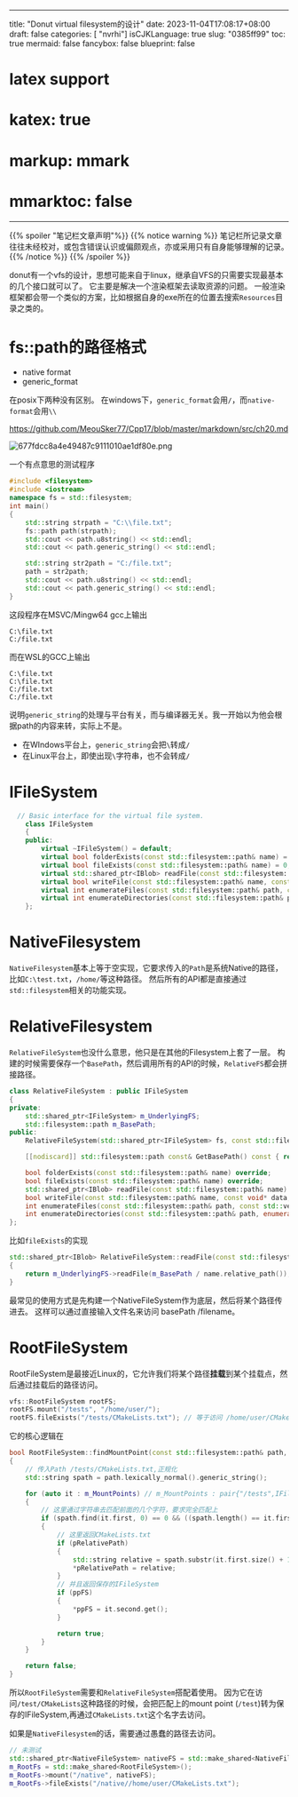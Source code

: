 
---
title: "Donut virtual filesystem的设计"
date: 2023-11-04T17:08:17+08:00
draft: false
categories: [ "nvrhi"]
isCJKLanguage: true
slug: "0385ff99"
toc: true 
mermaid: false
fancybox: false
blueprint: false
# latex support
# katex: true
# markup: mmark
# mmarktoc: false 
---


{{% spoiler "笔记栏文章声明"%}} 
    {{% notice warning %}}
    笔记栏所记录文章往往未经校对，或包含错误认识或偏颇观点，亦或采用只有自身能够理解的记录。
    {{% /notice %}}
{{% /spoiler %}}


donut有一个vfs的设计，思想可能来自于linux，继承自VFS的只需要实现最基本的几个接口就可以了。
它主要是解决一个渲染框架去读取资源的问题。
一般渲染框架都会带一个类似的方案，比如根据自身的exe所在的位置去搜索`Resources`目录之类的。

#  fs::path的路径格式

- native format
- generic_format

在posix下两种没有区别。
在windows下，`generic_format`会用`/`，而`native-format`会用`\\`

https://github.com/MeouSker77/Cpp17/blob/master/markdown/src/ch20.md

![677fdcc8a4e49487c9111010ae1df80e.png](:/ea7e1289b7f440798c7c8d4c8a19e4ce)


一个有点意思的测试程序

```cpp
#include <filesystem>
#include <iostream>
namespace fs = std::filesystem;
int main()
{
    std::string strpath = "C:\\file.txt";
    fs::path path(strpath);
    std::cout << path.u8string() << std::endl;
    std::cout << path.generic_string() << std::endl;

    std::string str2path = "C:/file.txt";
    path = str2path;
    std::cout << path.u8string() << std::endl;
    std::cout << path.generic_string() << std::endl;
}

```

这段程序在MSVC/Mingw64 gcc上输出
```
C:\file.txt
C:/file.txt
```

而在WSL的GCC上输出
```
C:\file.txt
C:\file.txt
C:/file.txt
C:/file.txt
```


说明`generic_string`的处理与平台有关，而与编译器无关。我一开始以为他会根据path的内容来转，实际上不是。
- 在WIndows平台上，`generic_string`会把`\`转成`/`
- 在Linux平台上，即使出现`\`字符串，也不会转成`/`



# IFileSystem

```cpp
  // Basic interface for the virtual file system.
    class IFileSystem
    {
    public:
        virtual ~IFileSystem() = default;
        virtual bool folderExists(const std::filesystem::path& name) = 0;
        virtual bool fileExists(const std::filesystem::path& name) = 0;
        virtual std::shared_ptr<IBlob> readFile(const std::filesystem::path& name) = 0;
        virtual bool writeFile(const std::filesystem::path& name, const void* data, size_t size) = 0;
        virtual int enumerateFiles(const std::filesystem::path& path, const std::vector<std::string>& extensions, enumerate_callback_t callback, bool allowDuplicates = false) = 0;
        virtual int enumerateDirectories(const std::filesystem::path& path, enumerate_callback_t callback, bool allowDuplicates = false) = 0;
    };
```

# NativeFilesystem


`NativeFilesystem`基本上等于空实现，它要求传入的`Path`是系统Native的路径，比如`C:\test.txt`，`/home/`等这种路径。
然后所有的API都是直接通过`std::filesystem`相关的功能实现。

# RelativeFilesystem

`RelativeFileSystem`也没什么意思，他只是在其他的Filesystem上套了一层。
构建的时候需要保存一个`BasePath`，然后调用所有的API的时候，`RelativeFS`都会拼接路径。



```cpp
class RelativeFileSystem : public IFileSystem
{
private:
    std::shared_ptr<IFileSystem> m_UnderlyingFS;
    std::filesystem::path m_BasePath;
public:
    RelativeFileSystem(std::shared_ptr<IFileSystem> fs, const std::filesystem::path& basePath);

    [[nodiscard]] std::filesystem::path const& GetBasePath() const { return m_BasePath; }

    bool folderExists(const std::filesystem::path& name) override;
    bool fileExists(const std::filesystem::path& name) override;
    std::shared_ptr<IBlob> readFile(const std::filesystem::path& name) override;
    bool writeFile(const std::filesystem::path& name, const void* data, size_t size) override;
    int enumerateFiles(const std::filesystem::path& path, const std::vector<std::string>& extensions, enumerate_callback_t callback, bool allowDuplicates = false) override;
    int enumerateDirectories(const std::filesystem::path& path, enumerate_callback_t callback, bool allowDuplicates = false) override;
};
```


比如`fileExists`的实现

```cpp
std::shared_ptr<IBlob> RelativeFileSystem::readFile(const std::filesystem::path& name)
{
    return m_UnderlyingFS->readFile(m_BasePath / name.relative_path());
}
```

最常见的使用方式是先构建一个NativeFileSystem作为底层，然后将某个路径传进去。
这样可以通过直接输入文件名来访问 basePath /filename。


# RootFileSystem

RootFileSystem是最接近Linux的，它允许我们将某个路径**挂载**到某个挂载点，然后通过挂载后的路径访问。

```cpp
vfs::RootFileSystem rootFS;
rootFS.mount("/tests", "/home/user/");
rootFS.fileExists("/tests/CMakeLists.txt"); // 等于访问 /home/user/CMakeLists.txt
```

它的核心逻辑在

```cpp
bool RootFileSystem::findMountPoint(const std::filesystem::path& path, std::filesystem::path* pRelativePath, IFileSystem** ppFS)
{
    // 传入Path /tests/CMakeLists.txt,正规化
    std::string spath = path.lexically_normal().generic_string();

    for (auto it : m_MountPoints) // m_MountPoints : pair{"/tests",IFileSystem*}
    {
        // 这里通过字符串去匹配前面的几个字符，要求完全匹配上
        if (spath.find(it.first, 0) == 0 && ((spath.length() == it.first.length()) || (spath[it.first.length()] == '/')))
        {
            // 这里返回CMakeLists.txt
            if (pRelativePath)
            {
                std::string relative = spath.substr(it.first.size() + 1);
                *pRelativePath = relative;
            }
            // 并且返回保存的IFileSystem
            if (ppFS)
            {
                *ppFS = it.second.get();
            }

            return true;
        }
    }

    return false;
}
```

所以`RootFileSystem`需要和`RelativeFileSystem`搭配着使用。
因为它在访问`/test/CMakeLists`这种路径的时候，会把匹配上的mount point (`/test`)转为保存的IFileSystem,再通过`CMakeLists.txt`这个名字去访问。

如果是`NativeFilesystem`的话，需要通过愚蠢的路径去访问。

```cpp
// 未测试
std::shared_ptr<NativeFileSystem> nativeFS = std::make_shared<NativeFileSystem>();
m_RootFs = std::make_shared<RootFileSystem>();
m_RootFs->mount("/native", nativeFS);
m_RootFs->fileExists("/native//home/user/CMakeLists.txt");
```
```